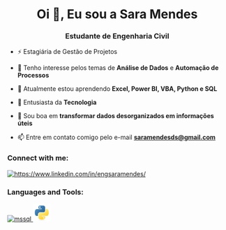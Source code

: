 <h1 align="center">Oi 👋, Eu sou a Sara Mendes</h1>
<h3 align="center">Estudante de Engenharia Civil</h3>

- ⚡ Estagiária de Gestão de Projetos 

- 💬 Tenho interesse pelos temas de **Análise de Dados** e **Automação de Processos**

- 🌱 Atualmente estou aprendendo **Excel, Power BI, VBA, Python e SQL**

- 🔭 Entusiasta da **Tecnologia**

- 🤝 Sou boa em **transformar dados desorganizados em informações úteis**

- 📫 Entre em contato comigo pelo e-mail **saramendesds@gmail.com**

<h3 align="left">Connect with me:</h3>
<p align="left">
<a href="https://linkedin.com/in/https://www.linkedin.com/in/engsaramendes/" target="blank"><img align="center" src="https://raw.githubusercontent.com/rahuldkjain/github-profile-readme-generator/master/src/images/icons/Social/linked-in-alt.svg" alt="https://www.linkedin.com/in/engsaramendes/" height="30" width="40" /></a>
</p>

<h3 align="left">Languages and Tools:</h3>
<p align="left"> <a href="https://www.microsoft.com/en-us/sql-server" target="_blank" rel="noreferrer"> <img src="https://www.svgrepo.com/show/303229/microsoft-sql-server-logo.svg" alt="mssql" width="40" height="40"/> </a> <a href="https://www.python.org" target="_blank" rel="noreferrer"> <img src="https://raw.githubusercontent.com/devicons/devicon/master/icons/python/python-original.svg" alt="python" width="40" height="40"/> </a> </p>


<!---
- 👋 Hi, I’m @saramds
- 👀 I’m interested in ...
- 🌱 I’m currently learning ...
- 💞️ I’m looking to collaborate on ...
- 📫 How to reach me ...

saramds/saramds is a ✨ special ✨ repository because its `README.md` (this file) appears on your GitHub profile.
You can click the Preview link to take a look at your changes.
--->
